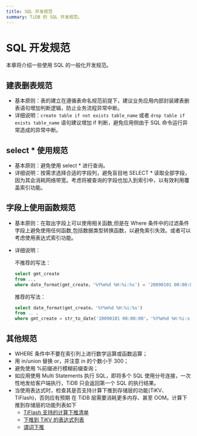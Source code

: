 ```yaml
---
title: SQL 开发规范
summary: TiDB 的 SQL 开发规范。
---
```


# SQL 开发规范

本章将介绍一些使用 SQL 的一般化开发规范。

## 建表删表规范

- 基本原则：表的建立在遵循表命名规范前提下，建议业务应用内部封装建表删表语句增加判断逻辑，防止业务流程异常中断。
- 详细说明：`create table if not exists table_name` 或者 `drop table if exists table_name` 语句建议增加 if 判断，避免应用侧由于 SQL 命令运行异常造成的异常中断。

## select \* 使用规范

- 基本原则：避免使用 select \* 进行查询。
- 详细说明：按需求选择合适的字段列，避免盲目地 SELECT \* 读取全部字段，因为其会消耗网络带宽。考虑将被查询的字段也加入到索引中，以有效利用覆盖索引功能。

## 字段上使用函数规范

- 基本原则：在取出字段上可以使用相关函数,但是在 Where 条件中的过滤条件字段上避免使用任何函数,包括数据类型转换函数，以避免索引失效。或者可以考虑使用表达式索引功能。
- 详细说明：

   不推荐的写法：

   ```sql
   select gmt_create
   from ...
   where date_format(gmt_create，'%Y%m%d %H:%i:%s') = '20090101 00:00:0'
   ```

   推荐的写法：

   ```sql
   select date_format(gmt_create，'%Y%m%d %H:%i:%s')
   from .. .
   where gmt_create = str_to_date('20090101 00:00:00'，'%Y%m%d %H:%i:s')
   ```

## 其他规范

- WHERE 条件中不要在索引列上进行数学运算或函数运算；
- 用 in/union 替换 or，并注意 in 的个数小于 300；
- 避免使用 %前缀进行模糊前缀查询；
- 如应用使用 Multi Statements 执行 SQL，即将多个 SQL 使用分号连接，一次性地发给客户端执行，TiDB 只会返回第一个 SQL 的执行结果。
- 当使用表达式时，检查其是否支持计算下推到存储层的功能(TiKV、TiFlash)，否则应有预期 在 TiDB 层需要消耗更多内存、甚至 OOM。计算下推到存储层的功能列表如下
    - [TiFlash 支持的计算下推清单](https://docs.pingcap.com/zh/tidb/stable/use-tiflash#tiflash-支持的计算下推)
    - [下推到 TiKV 的表达式列表](https://docs.pingcap.com/zh/tidb/stable/expressions-pushed-down#下推到-tikv-的表达式列表)
    - [谓词下推](https://docs.pingcap.com/zh/tidb/stable/predicate-push-down#谓词下推)
